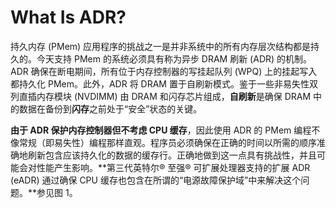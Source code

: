 # What Is ADR?

持久内存 (PMem) 应用程序的挑战之一是并非系统中的所有内存层次结构都是持久的。今天支持 PMem 的系统必须具有称为异步 DRAM 刷新 (ADR) 的机制。 ADR 确保在断电期间，所有位于内存控制器的写挂起队列 (WPQ) 上的挂起写入都持久化 PMem。此外，ADR 将 DRAM 置于自刷新模式。鉴于一些非易失性双列直插内存模块 (NVDIMM) 由 DRAM 和闪存芯片组成，**自刷新**是确保 DRAM 中的数据在备份到**闪存**之前处于“安全”状态的关键。 

**由于 ADR 保护内存控制器但不考虑 CPU 缓存**，因此使用 ADR 的 PMem 编程不像常规（即易失性）编程那样直观。程序员必须确保在正确的时间以所需的顺序准确地刷新包含应该持久化的数据的缓存行。正确地做到这一点具有挑战性，并且可能会对性能产生影响。**第三代英特尔® 至强® 可扩展处理器支持的扩展 ADR (eADR) 通过确保 CPU 缓存也包含在所谓的“电源故障保护域”中来解决这个问题。**参见图 1。
